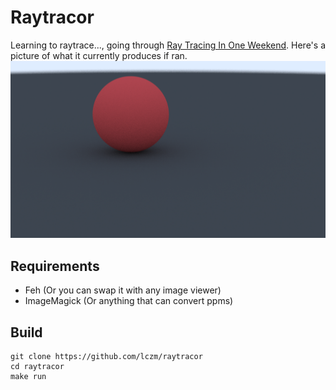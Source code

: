 # Raytracor

Learning to raytrace..., going through [Ray Tracing In One Weekend](https://raytracing.github.io/books/RayTracingInOneWeekend.html). Here's a picture of what it currently produces if ran.
![Raytraced Image](https://github.com/lczm/raytracor/blob/master/image.png)

## Requirements
* Feh (Or you can swap it with any image viewer)
* ImageMagick (Or anything that can convert ppms)

## Build
```
git clone https://github.com/lczm/raytracor
cd raytracor
make run
```
